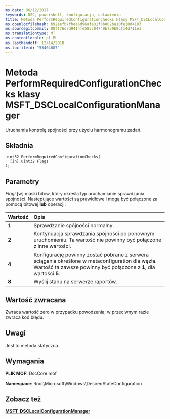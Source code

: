 ```yaml
---
ms.date: 06/12/2017
keywords: DSC, powershell, konfiguracja, ustawienia
title: Metoda PerformRequiredConfigurationChecks klasy MSFT_DSCLocalConfigurationManager
ms.openlocfilehash: b92eefb7fbea6d96afa31f6b802ba10fe20d4103
ms.sourcegitcommit: 00ff76d7d9414fe585c04740b739b9cf14d711e1
ms.translationtype: MT
ms.contentlocale: pl-PL
ms.lasthandoff: 12/14/2018
ms.locfileid: "53404687"
---
```

# <a name="performrequiredconfigurationchecks-method-of-the-msftdsclocalconfigurationmanager-class"></a>Metoda PerformRequiredConfigurationChecks klasy MSFT_DSCLocalConfigurationManager

Uruchamia kontrolę spójności przy użyciu harmonogramu zadań.

## <a name="syntax"></a>Składnia

```mof
uint32 PerformRequiredConfigurationChecks(
  [in] uint32 Flags
);
```

## <a name="parameters"></a>Parametry

*Flagi* \[w\] maski bitów, który określa typ uruchamianie sprawdzania spójności. Następujące wartości są prawidłowe i mogą być połączone za pomocą bitowej **lub** operacji:

|Wartość |Opis |
|:--- |:---|
|**1** | Sprawdzanie spójności normalny. |
|**2** | Kontynuacja sprawdzania spójności po ponownym uruchomieniu. Ta wartość nie powinny być połączone z inne wartości. |
|**4** | Konfigurację powinny zostać pobrane z serwera ściągania określone w metaconfiguration dla węzła. Wartość ta zawsze powinny być połączone z **1**, dla wartości **5**. |
|**8** | Wyślij stanu na serwerze raportów. |

## <a name="return-value"></a>Wartość zwracana

Zwraca wartość zero w przypadku powodzenia; w przeciwnym razie zwraca kod błędu.

## <a name="remarks"></a>Uwagi

Jest to metoda statyczna.

## <a name="requirements"></a>Wymagania

**PLIK MOF:** DscCore.mof

**Namespace**: Root\Microsoft\Windows\DesiredStateConfiguration

## <a name="see-also"></a>Zobacz też

[**MSFT_DSCLocalConfigurationManager**](msft-dsclocalconfigurationmanager.md)